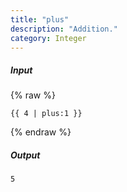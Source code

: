 ```yaml
---
title: "plus"
description: "Addition."
category: Integer
---
```

##### Input
{% raw %}
~~~liquid
{{ 4 | plus:1 }}
~~~
{% endraw %}

##### Output

~~~html
5
~~~
